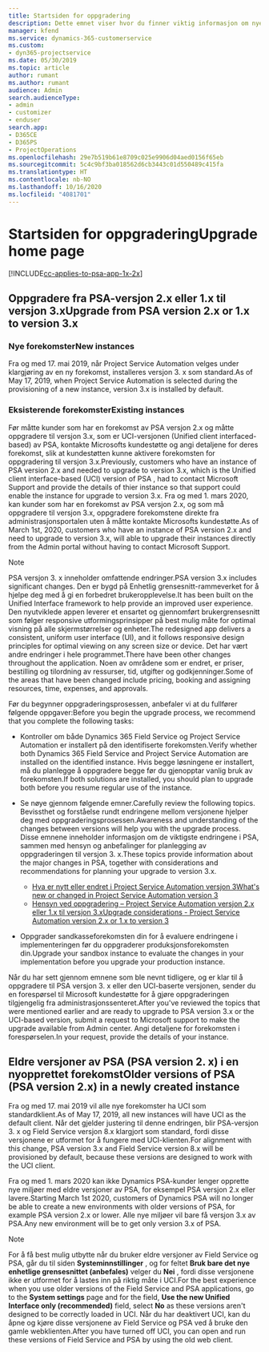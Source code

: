 ```yaml
---
title: Startsiden for oppgradering
description: Dette emnet viser hvor du finner viktig informasjon om nye og endrede funksjoner i Dynamics 365 Project Service Automation, og prosessen med å oppgradere til nyeste versjon.
manager: kfend
ms.service: dynamics-365-customerservice
ms.custom:
- dyn365-projectservice
ms.date: 05/30/2019
ms.topic: article
author: rumant
ms.author: rumant
audience: Admin
search.audienceType:
- admin
- customizer
- enduser
search.app:
- D365CE
- D365PS
- ProjectOperations
ms.openlocfilehash: 29e7b519b61e8709c025e9906d04aed0156f65eb
ms.sourcegitcommit: 5c4c9bf3ba018562d6cb3443c01d550489c415fa
ms.translationtype: HT
ms.contentlocale: nb-NO
ms.lasthandoff: 10/16/2020
ms.locfileid: "4081701"
---
```

# <a name="upgrade-home-page"></a><span data-ttu-id="c6279-103">Startsiden for oppgradering</span><span class="sxs-lookup"><span data-stu-id="c6279-103">Upgrade home page</span></span>

[!INCLUDE[cc-applies-to-psa-app-1x-2x](../includes/cc-applies-to-psa-app-1x-2x.md)]

## <a name="upgrade-from-psa-version-2x-or-1x-to-version-3x"></a><span data-ttu-id="c6279-104">Oppgradere fra PSA-versjon 2.x eller 1.x til versjon 3.x</span><span class="sxs-lookup"><span data-stu-id="c6279-104">Upgrade from PSA version 2.x or 1.x to version 3.x</span></span>

### <a name="new-instances"></a><span data-ttu-id="c6279-105">Nye forekomster</span><span class="sxs-lookup"><span data-stu-id="c6279-105">New instances</span></span>

<span data-ttu-id="c6279-106">Fra og med 17. mai 2019, når Project Service Automation velges under klargjøring av en ny forekomst, installeres versjon 3. x som standard.</span><span class="sxs-lookup"><span data-stu-id="c6279-106">As of May 17, 2019, when Project Service Automation is selected during the provisioning of a new instance, version 3.x is installed by default.</span></span>

### <a name="existing-instances"></a><span data-ttu-id="c6279-107">Eksisterende forekomster</span><span class="sxs-lookup"><span data-stu-id="c6279-107">Existing instances</span></span>

<span data-ttu-id="c6279-108">Før måtte kunder som har en forekomst av PSA versjon 2.x og måtte oppgradere til versjon 3.x, som er UCI-versjonen (Unified client interfaced-based) av PSA, kontakte Microsofts kundestøtte og angi detaljene for deres forekomst, slik at kundestøtten kunne aktivere forekomsten for oppgradering til versjon 3.x.</span><span class="sxs-lookup"><span data-stu-id="c6279-108">Previously, customers who have an instance of PSA version 2.x and needed to upgrade to version 3.x, which is the Unified client interface-based (UCI) version of PSA , had to contact Microsoft Support and provide the details of thier instance so that support could enable the instance for upgrade to version 3.x.</span></span> <span data-ttu-id="c6279-109">Fra og med 1. mars 2020, kan kunder som har en forekomst av PSA versjon 2.x, og som må oppgradere til versjon 3.x, oppgradere forekomstene direkte fra administrasjonsportalen uten å måtte kontakte Microsofts kundestøtte.</span><span class="sxs-lookup"><span data-stu-id="c6279-109">As of March 1st, 2020, customers who have an instance of PSA version 2.x and need to upgrade to version 3.x, will able to upgrade their instances directly from the Admin portal without having to contact Microsoft Support.</span></span>  

> [!NOTE]
> <span data-ttu-id="c6279-110">PSA versjon 3. x inneholder omfattende endringer.</span><span class="sxs-lookup"><span data-stu-id="c6279-110">PSA version 3.x includes significant changes.</span></span> <span data-ttu-id="c6279-111">Den er bygd på Enhetlig grensesnitt-rammeverket for å hjelpe deg med å gi en forbedret brukeropplevelse.</span><span class="sxs-lookup"><span data-stu-id="c6279-111">It has been built on the Unified Interface framework to help provide an improved user experience.</span></span> <span data-ttu-id="c6279-112">Den nyutviklede appen leverer et ensartet og gjennomført brukergrensesnitt som følger responsive utformingsprinsipper på best mulig måte for optimal visning på alle skjermstørrelser og enheter.</span><span class="sxs-lookup"><span data-stu-id="c6279-112">The redesigned app delivers a consistent, uniform user interface (UI), and it follows responsive design principles for optimal viewing on any screen size or device.</span></span> <span data-ttu-id="c6279-113">Det har vært andre endringer i hele programmet.</span><span class="sxs-lookup"><span data-stu-id="c6279-113">There have been other changes throughout the application.</span></span> <span data-ttu-id="c6279-114">Noen av områdene som er endret, er priser, bestilling og tilordning av ressurser, tid, utgifter og godkjenninger.</span><span class="sxs-lookup"><span data-stu-id="c6279-114">Some of the areas that have been changed include pricing, booking and assigning resources, time, expenses, and approvals.</span></span>

<span data-ttu-id="c6279-115">Før du begynner oppgraderingsprosessen, anbefaler vi at du fullfører følgende oppgaver:</span><span class="sxs-lookup"><span data-stu-id="c6279-115">Before you begin the upgrade process, we recommend that you complete the following tasks:</span></span>

- <span data-ttu-id="c6279-116">Kontroller om både Dynamics 365 Field Service og Project Service Automation er installert på den identifiserte forekomsten.</span><span class="sxs-lookup"><span data-stu-id="c6279-116">Verify whether both Dynamics 365 Field Service and Project Service Automation are installed on the identified instance.</span></span> <span data-ttu-id="c6279-117">Hvis begge løsningene er installert, må du planlegge å oppgradere begge før du gjenopptar vanlig bruk av forekomsten.</span><span class="sxs-lookup"><span data-stu-id="c6279-117">If both solutions are installed, you should plan to upgrade both before you resume regular use of the instance.</span></span>
- <span data-ttu-id="c6279-118">Se nøye gjennom følgende emner.</span><span class="sxs-lookup"><span data-stu-id="c6279-118">Carefully review the following topics.</span></span> <span data-ttu-id="c6279-119">Bevissthet og forståelse rundt endringene mellom versjonene hjelper deg med oppgraderingsprosessen.</span><span class="sxs-lookup"><span data-stu-id="c6279-119">Awareness and understanding of the changes between versions will help you with the upgrade process.</span></span> <span data-ttu-id="c6279-120">Disse emnene inneholder informasjon om de viktigste endringene i PSA, sammen med hensyn og anbefalinger for planlegging av oppgraderingen til versjon 3. x.</span><span class="sxs-lookup"><span data-stu-id="c6279-120">These topics provide information about the major changes in PSA, together with considerations and recommendations for planning your upgrade to version 3.x.</span></span>

    - [<span data-ttu-id="c6279-121">Hva er nytt eller endret i Project Service Automation versjon 3</span><span class="sxs-lookup"><span data-stu-id="c6279-121">What's new or changed in Project Service Automation version 3</span></span>](whats-new-changed-v3.md)
    - [<span data-ttu-id="c6279-122">Hensyn ved oppgradering – Project Service Automation versjon 2.x eller 1.x til versjon 3.x</span><span class="sxs-lookup"><span data-stu-id="c6279-122">Upgrade considerations - Project Service Automation version 2.x or 1.x to version 3</span></span>](upgrade-v3.md)

- <span data-ttu-id="c6279-123">Oppgrader sandkasseforekomsten din for å evaluere endringene i implementeringen før du oppgraderer produksjonsforekomsten din.</span><span class="sxs-lookup"><span data-stu-id="c6279-123">Upgrade your sandbox instance to evaluate the changes in your implementation before you upgrade your production instance.</span></span>

<span data-ttu-id="c6279-124">Når du har sett gjennom emnene som ble nevnt tidligere, og er klar til å oppgradere til PSA versjon 3. x eller den UCI-baserte versjonen, sender du en forespørsel til Microsoft kundestøtte for å gjøre oppgraderingen tilgjengelig fra administrasjonssenteret.</span><span class="sxs-lookup"><span data-stu-id="c6279-124">After you've reviewed the topics that were mentioned earlier and are ready to upgrade to PSA version 3.x or the UCI-based version, submit a request to Microsoft support to make the upgrade available from Admin center.</span></span> <span data-ttu-id="c6279-125">Angi detaljene for forekomsten i forespørselen.</span><span class="sxs-lookup"><span data-stu-id="c6279-125">In your request, provide the details of your instance.</span></span>

## <a name="older-versions-of-psa-psa-version-2x-in-a-newly-created-instance"></a><span data-ttu-id="c6279-126">Eldre versjoner av PSA (PSA version 2. x) i en nyopprettet forekomst</span><span class="sxs-lookup"><span data-stu-id="c6279-126">Older versions of PSA (PSA version 2.x) in a newly created instance</span></span>

<span data-ttu-id="c6279-127">Fra og med 17. mai 2019 vil alle nye forekomster ha UCI som standardklient.</span><span class="sxs-lookup"><span data-stu-id="c6279-127">As of May 17, 2019, all new instances will have UCI as the default client.</span></span> <span data-ttu-id="c6279-128">Når det gjelder justering til denne endringen, blir PSA-versjon 3. x og Field Service versjon 8.x klargjort som standard, fordi disse versjonene er utformet for å fungere med UCI-klienten.</span><span class="sxs-lookup"><span data-stu-id="c6279-128">For alignment with this change, PSA version 3.x and Field Service version 8.x will be provisioned by default, because these versions are designed to work with the UCI client.</span></span>

<span data-ttu-id="c6279-129">Fra og med 1. mars 2020 kan ikke Dynamics PSA-kunder lenger opprette nye miljøer med eldre versjoner av PSA, for eksempel PSA versjon 2.x eller lavere.</span><span class="sxs-lookup"><span data-stu-id="c6279-129">Starting March 1st 2020, customers of Dynamics PSA will no longer be able to create a new environments with older versions of PSA, for example PSA version 2.x or lower.</span></span> <span data-ttu-id="c6279-130">Alle nye miljøer vil bare få versjon 3.x av PSA.</span><span class="sxs-lookup"><span data-stu-id="c6279-130">Any new environment will be to get only version 3.x of PSA.</span></span>

> [!NOTE]
> <span data-ttu-id="c6279-131">For å få best mulig utbytte når du bruker eldre versjoner av Field Service og PSA, går du til siden **Systeminnstillinger** , og for feltet **Bruk bare det nye enhetlige grensesnittet (anbefales)** velger du **Nei** , fordi disse versjonene ikke er utformet for å lastes inn på riktig måte i UCI.</span><span class="sxs-lookup"><span data-stu-id="c6279-131">For the best experience when you use older versions of the Field Service and PSA applications, go to the **System settings** page and for the field, **Use the new Unified Interface only (recommended)** field, select **No** as these versions aren't designed to be correctly loaded in UCI.</span></span> <span data-ttu-id="c6279-132">Når du har deaktivert UCI, kan du åpne og kjøre disse versjonene av Field Service og PSA ved å bruke den gamle webklienten.</span><span class="sxs-lookup"><span data-stu-id="c6279-132">After you have turned off UCI, you can open and run these versions of Field Service and PSA by using the old web client.</span></span> 
